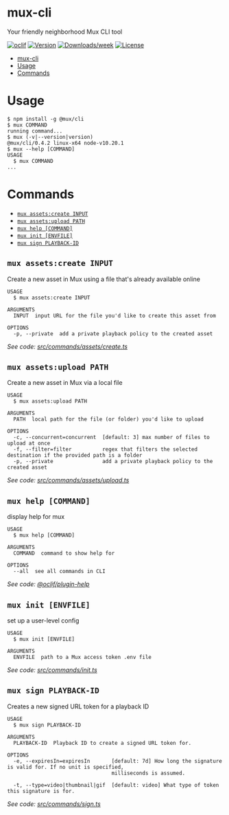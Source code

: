 # mux-cli

Your friendly neighborhood Mux CLI tool

[![oclif](https://img.shields.io/badge/cli-oclif-brightgreen.svg)](https://oclif.io)
[![Version](https://img.shields.io/npm/v/@mux/cli.svg)](https://npmjs.org/package/@mux/cli)
[![Downloads/week](https://img.shields.io/npm/dw/@mux/cli.svg)](https://npmjs.org/package/@mux/cli)
[![License](https://img.shields.io/npm/l/@mux/cli.svg)](https://github.com/muxinc/cli/blob/master/package.json)

<!-- toc -->
* [mux-cli](#mux-cli)
* [Usage](#usage)
* [Commands](#commands)
<!-- tocstop -->

# Usage

<!-- usage -->
```sh-session
$ npm install -g @mux/cli
$ mux COMMAND
running command...
$ mux (-v|--version|version)
@mux/cli/0.4.2 linux-x64 node-v10.20.1
$ mux --help [COMMAND]
USAGE
  $ mux COMMAND
...
```
<!-- usagestop -->

# Commands

<!-- commands -->
* [`mux assets:create INPUT`](#mux-assetscreate-input)
* [`mux assets:upload PATH`](#mux-assetsupload-path)
* [`mux help [COMMAND]`](#mux-help-command)
* [`mux init [ENVFILE]`](#mux-init-envfile)
* [`mux sign PLAYBACK-ID`](#mux-sign-playback-id)

## `mux assets:create INPUT`

Create a new asset in Mux using a file that's already available online

```
USAGE
  $ mux assets:create INPUT

ARGUMENTS
  INPUT  input URL for the file you'd like to create this asset from

OPTIONS
  -p, --private  add a private playback policy to the created asset
```

_See code: [src/commands/assets/create.ts](https://github.com/muxinc/cli/blob/v0.4.2/src/commands/assets/create.ts)_

## `mux assets:upload PATH`

Create a new asset in Mux via a local file

```
USAGE
  $ mux assets:upload PATH

ARGUMENTS
  PATH  local path for the file (or folder) you'd like to upload

OPTIONS
  -c, --concurrent=concurrent  [default: 3] max number of files to upload at once
  -f, --filter=filter          regex that filters the selected destination if the provided path is a folder
  -p, --private                add a private playback policy to the created asset
```

_See code: [src/commands/assets/upload.ts](https://github.com/muxinc/cli/blob/v0.4.2/src/commands/assets/upload.ts)_

## `mux help [COMMAND]`

display help for mux

```
USAGE
  $ mux help [COMMAND]

ARGUMENTS
  COMMAND  command to show help for

OPTIONS
  --all  see all commands in CLI
```

_See code: [@oclif/plugin-help](https://github.com/oclif/plugin-help/blob/v3.2.0/src/commands/help.ts)_

## `mux init [ENVFILE]`

set up a user-level config

```
USAGE
  $ mux init [ENVFILE]

ARGUMENTS
  ENVFILE  path to a Mux access token .env file
```

_See code: [src/commands/init.ts](https://github.com/muxinc/cli/blob/v0.4.2/src/commands/init.ts)_

## `mux sign PLAYBACK-ID`

Creates a new signed URL token for a playback ID

```
USAGE
  $ mux sign PLAYBACK-ID

ARGUMENTS
  PLAYBACK-ID  Playback ID to create a signed URL token for.

OPTIONS
  -e, --expiresIn=expiresIn       [default: 7d] How long the signature is valid for. If no unit is specified,
                                  milliseconds is assumed.

  -t, --type=video|thumbnail|gif  [default: video] What type of token this signature is for.
```

_See code: [src/commands/sign.ts](https://github.com/muxinc/cli/blob/v0.4.2/src/commands/sign.ts)_
<!-- commandsstop -->
